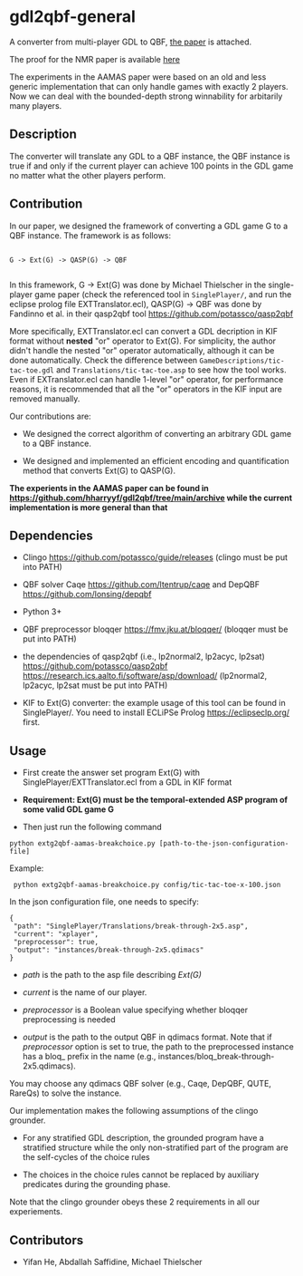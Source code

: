 # gdl2qbf-general

A converter from multi-player GDL to QBF, [the paper](https://www.ifaamas.org/Proceedings/aamas2024/pdfs/p807.pdf) is attached. 

The proof for the NMR paper is available [here](https://github.com/hharryyf/gdl2qbf-general/blob/main/NMR_25_QBF-15-16.pdf)


The experiments in the AAMAS paper were based on an old and less generic implementation that can only handle games with exactly 2 players. Now we can deal with the bounded-depth strong winnability for arbitarily many players.

## Description

The converter will translate any GDL to a QBF instance, the QBF instance is true if and only if the current player can achieve 100 points in the GDL game no matter what the other players perform.

## Contribution

In our paper, we designed the framework of converting a GDL game G to a QBF instance.
The framework is as follows:
```

G -> Ext(G) -> QASP(G) -> QBF


```

In this framework, G -> Ext(G) was done by Michael Thielscher in the single-player game paper (check the referenced tool in ```SinglePlayer/```, and run the eclipse prolog file EXTTranslator.ecl), QASP(G) -> QBF was done by Fandinno et al. in their qasp2qbf tool https://github.com/potassco/qasp2qbf

More specifically, EXTTranslator.ecl can convert a GDL decription in KIF format without **nested** "or" operator to Ext(G). For simplicity, the author didn't handle the nested "or" operator automatically, although it can be done automatically. Check the difference between ```GameDescriptions/tic-tac-toe.gdl``` and ```Translations/tic-tac-toe.asp``` to see how the tool works. Even if EXTranslator.ecl can handle 1-level "or" operator, for performance reasons, it is recommended that all the "or" operators in the KIF input are removed manually.

Our contributions are:

* We designed the correct algorithm of converting an arbitrary GDL game to a QBF instance.

* We designed and implemented an efficient encoding and quantification method that converts Ext(G) to QASP(G).


**The experients in the AAMAS paper can be found in https://github.com/hharryyf/gdl2qbf/tree/main/archive while the current implementation is more general than that**

## Dependencies

* Clingo https://github.com/potassco/guide/releases (clingo must be put into PATH)

* QBF solver Caqe https://github.com/ltentrup/caqe and DepQBF  https://github.com/lonsing/depqbf 

* Python 3+

* QBF preprocessor bloqqer  https://fmv.jku.at/bloqqer/ (bloqqer must be put into PATH)

* the dependencies of qasp2qbf (i.e., lp2normal2, lp2acyc, lp2sat) https://github.com/potassco/qasp2qbf https://research.ics.aalto.fi/software/asp/download/ (lp2normal2, lp2acyc, lp2sat must be put into PATH)

* KIF to Ext(G) converter: the example usage of this tool can be found in SinglePlayer/. You need to install ECLiPSe Prolog https://eclipseclp.org/ first.

## Usage

* First create the answer set program Ext(G) with SinglePlayer/EXTTranslator.ecl from a GDL in KIF format

* **Requirement: Ext(G) must be the temporal-extended ASP program of some valid GDL game G**


* Then just run the following command

```
python extg2qbf-aamas-breakchoice.py [path-to-the-json-configuration-file]

```

Example:

```
 python extg2qbf-aamas-breakchoice.py config/tic-tac-toe-x-100.json 

```

In the json configuration file, one needs to specify:

```
{
 "path": "SinglePlayer/Translations/break-through-2x5.asp",
 "current": "xplayer",
 "preprocessor": true,
 "output": "instances/break-through-2x5.qdimacs"
}
```

- *path* is the path to the asp file describing *Ext(G)*

- *current* is the name of our player. 

- *preprocessor* is a Boolean value specifying whether bloqqer preprocessing is needed

- *output* is the path to the output QBF in qdimacs format. Note that if *preprocessor* option is set to true, the path to the preprocessed instance has a bloq_ prefix in the name (e.g., instances/bloq_break-through-2x5.qdimacs).

You may choose any qdimacs QBF solver (e.g., Caqe, DepQBF, QUTE, RareQs) to solve the instance.


Our implementation makes the following assumptions of the clingo grounder. 

- For any stratified GDL description, the grounded program have a stratified structure while
the only non-stratified part of the program are the self-cycles of the choice rules

- The choices in the choice rules cannot be replaced by auxiliary predicates during the grounding phase.

Note that the clingo grounder obeys these 2 requirements in all our experiements. 


## Contributors

* Yifan He, Abdallah Saffidine, Michael Thielscher

